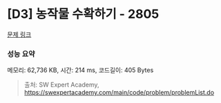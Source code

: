 # [D3] 농작물 수확하기 - 2805 

[문제 링크](https://swexpertacademy.com/main/code/problem/problemDetail.do?contestProbId=AV7GLXqKAWYDFAXB) 

### 성능 요약

메모리: 62,736 KB, 시간: 214 ms, 코드길이: 405 Bytes



> 출처: SW Expert Academy, https://swexpertacademy.com/main/code/problem/problemList.do